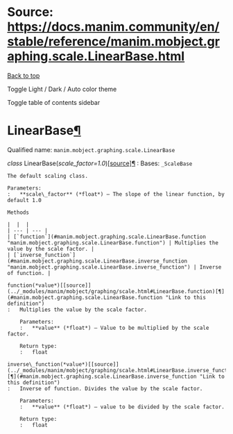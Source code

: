 # Source: https://docs.manim.community/en/stable/reference/manim.mobject.graphing.scale.LinearBase.html

[Back to top](#)

Toggle Light / Dark / Auto color theme

Toggle table of contents sidebar

LinearBase[¶](#linearbase "Link to this heading")
=================================================

Qualified name: `manim.mobject.graphing.scale.LinearBase`

*class* LinearBase(*scale\_factor=1.0*)[[source]](../_modules/manim/mobject/graphing/scale.html#LinearBase)[¶](#manim.mobject.graphing.scale.LinearBase "Link to this definition")
:   Bases: `_ScaleBase`

    The default scaling class.

    Parameters:
    :   **scale\_factor** (*float*) – The slope of the linear function, by default 1.0

    Methods

    |  |  |
    | --- | --- |
    | [`function`](#manim.mobject.graphing.scale.LinearBase.function "manim.mobject.graphing.scale.LinearBase.function") | Multiplies the value by the scale factor. |
    | [`inverse_function`](#manim.mobject.graphing.scale.LinearBase.inverse_function "manim.mobject.graphing.scale.LinearBase.inverse_function") | Inverse of function. |

    function(*value*)[[source]](../_modules/manim/mobject/graphing/scale.html#LinearBase.function)[¶](#manim.mobject.graphing.scale.LinearBase.function "Link to this definition")
    :   Multiplies the value by the scale factor.

        Parameters:
        :   **value** (*float*) – Value to be multiplied by the scale factor.

        Return type:
        :   float

    inverse\_function(*value*)[[source]](../_modules/manim/mobject/graphing/scale.html#LinearBase.inverse_function)[¶](#manim.mobject.graphing.scale.LinearBase.inverse_function "Link to this definition")
    :   Inverse of function. Divides the value by the scale factor.

        Parameters:
        :   **value** (*float*) – value to be divided by the scale factor.

        Return type:
        :   float